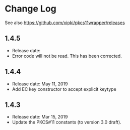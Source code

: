 # Change Log

See also <https://github.com/xipki/pkcs11wrapper/releases>

## 1.4.5
 - Release date:
 - Error code will not be read. This has been corrected.

## 1.4.4
 - Release date: May 11, 2019
 - Add EC key constructor to accept explicit keytype

## 1.4.3
 - Release date: Mar 15, 2019
 - Update the PKCS#11 constants (to version 3.0 draft).
